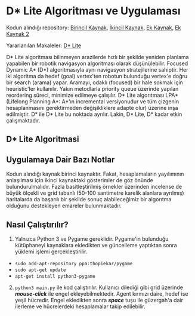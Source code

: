 # D* Lite Algoritması ve Uygulaması

Kodun alındığı repository: [Birincil Kaynak](https://github.com/mdeyo/d-star-lite), [İkincil Kaynak](https://github.com/GBJim/d-star-lite), [Ek Kaynak](https://github.com/azampagl/robotics-d-star-lite), [Ek Kaynak 2](https://github.com/ArekSredzki/dstar-lite)

Yararlanılan Makaleler: [D* Lite](http://idm-lab.org/bib/abstracts/papers/aaai02b.pdf)

D* Lite algoritması bilinmeyen arazilerde hızlı bir şekilde yeniden planlama yapabilen bir robotik navigasyon
algoritması olarak düşünülebilir. Focused Dynamic A* (D*) algoritmasıyla aynı navigasyon stratejilerine sahiptir. Her iki algoritma da hedef (goal) vertex'ten robotun bulunduğu vertex'e doğru bir search (arama) yapar. Aramayı, odaklı (focused) bir hale sokmak için heuristic'ler kullanılır. Yakın metodlarla priority queue üzerinde yapılan reordering süreci, minimize edilmeye çalışılır. D* Lite algorıtması LPA* (Lifelong Planning A*: A*'ın incremental versiyonudur ve tüm çizgenin hesaplanmasını gerektirmeden değişikliklere adapte olur) üzerine inşa edilmiştir. D* ile D* Lite bu noktada ayrılır. Lakin, D* Lite, D* kadar etkin çalışmaktadır.

## D* Lite Algoritmasi


## Uygulamaya Dair Bazı Notlar
Kodun alındığı kaynak birinci kaynaktır. Fakat, hesaplamaların yayılımının anlaşılması için ikinci kaynaktaki gösterimler de göz önünde bulundurulmalıdır.
Fazla basitleştirilmiş örnekler üzerinden incelense de büyük ölçekli ve grid tabanlı (50-100 santimetre karelik alanlara ayrılmış) haritalarda da başarılı bir şekilde sonuç alabileceğimiz bir algorıtma olduğunu destekleyen emareler bulunmaktadır.

## Nasıl Çalıştırılır?
1. Yalnızca Python 3 ve Pygame gereklidir. Pygame'in bulunduğu kütüphaneyi kaynaklara ekledikten ve güncelleme yaptıktan sonra yüklemi işlemi gerçekleştirilir.
- `sudo add-apt-repository ppa:thopiekar/pygame`
- `sudo apt-get update`
- `apt-get install python3-pygame`
2. `python3 main.py` ile kod çalıştırılır. Kullanıcı dilediği gibi grid üzerinde ***mouse-click*** ile engel ekleyebilmektedir.
Agent kırmızı daire, hedef ise yeşil hücredir. Engel ekledikten sonra ***space*** tuşu ile güzergah'a dair ilerleme ve hücrelerdeki hesaplamalar takip edilebilir.
